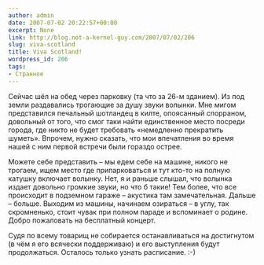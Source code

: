 ```yaml
---
author: admin
date: 2007-07-02 20:22:57+00:00
excerpt: None
link: http://blog.not-a-kernel-guy.com/2007/07/02/206
slug: viva-scotland
title: Viva Scotland!
wordpress_id: 206
tags:
- Странное
---
```


Сейчас шёл на обед через парковку (та что за 26-м зданием). Из под земли раздавались трогающие за душу звуки волынки. Мне мигом представился печальный шотландец в килте, опоясанный спорраном, довольный от того, что смог таки найти единственное место посреди города, где никто не будет требовать «немедленно прекратить шуметь». Впрочем, нужно сказать, что мои впечатления во время нашей с ним первой встречи были гораздо острее. 

Можете себе представить – мы едем себе на машине, никого не трогаем, ищем место где припарковаться и тут кто-то на полную катушку включает волынку. Нет, я и раньше слышал, что волынка издает довольно громкие звуки, но что б такие! Тем более, что все происходит в подземном гараже – акустика там замечательная. Дальше – больше. Выходим из машины, начинаем озираться – в углу, так скромненько, стоит чувак при полном параде и вспоминает о родине. Добро пожаловать на бесплатный концерт. 

Судя по всему товарищ не собирается останавливаться на достигнутом (в чём я его всячески поддерживаю) и его выступления будут продолжаться. Осталось только узнать расписание. :-)
